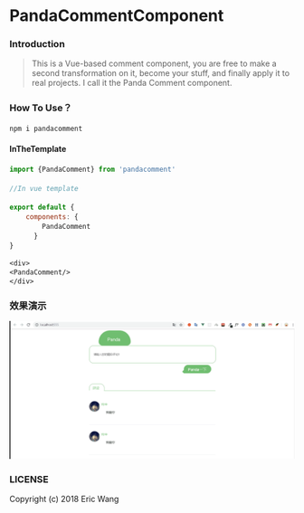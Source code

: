 # PandaCommentComponent

### Introduction

>This is a Vue-based comment component, you are free to make a second transformation on it, become your stuff, and finally apply it to real projects. I call it the Panda Comment component.

### How To Use？
 
```bash
npm i pandacomment
```

#### InTheTemplate

```javascript
import {PandaComment} from 'pandacomment'

//In vue template

export default {
    components: {
        PandaComment
      }
}

```

```vue
<div>
<PandaComment/>
</div>
```
### 效果演示

![alt](./imgBox/demo.gif)


### LICENSE

Copyright (c) 2018 Eric Wang
